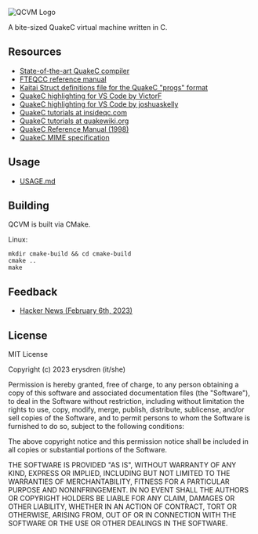 ![QCVM Logo](./.github/logo2.png "QCVM")

A bite-sized QuakeC virtual machine written in C.

## Resources

- [State-of-the-art QuakeC compiler](https://www.fteqcc.org/)
- [FTEQCC reference manual](https://icculus.org/~marco/quakec/fteqcc_manual.txt)
- [Kaitai Struct definitions file for the QuakeC "progs" format](./contrib/progs.ksy)
- [QuakeC highlighting for VS Code by VictorF](https://marketplace.visualstudio.com/items?itemName=VictorF.quakec)
- [QuakeC highlighting for VS Code by joshuaskelly](https://marketplace.visualstudio.com/items?itemName=joshuaskelly.quakec)
- [QuakeC tutorials at insideqc.com](https://www.insideqc.com/)
- [QuakeC tutorials at quakewiki.org](https://quakewiki.org/wiki/QuakeC_tutorials)
- [QuakeC Reference Manual (1998)](./contrib/quakec-reference-manual.pdf)
- [QuakeC MIME specification](./contrib/x-quakec.xml)

## Usage

- [USAGE.md](./USAGE.md)

## Building

QCVM is built via CMake.

Linux:
```
mkdir cmake-build && cd cmake-build
cmake ..
make
```

## Feedback

- [Hacker News (February 6th, 2023)](https://news.ycombinator.com/item?id=34672598)

## License

MIT License

Copyright (c) 2023 erysdren (it/she)

Permission is hereby granted, free of charge, to any person obtaining a copy
of this software and associated documentation files (the "Software"), to deal
in the Software without restriction, including without limitation the rights
to use, copy, modify, merge, publish, distribute, sublicense, and/or sell
copies of the Software, and to permit persons to whom the Software is
furnished to do so, subject to the following conditions:

The above copyright notice and this permission notice shall be included in all
copies or substantial portions of the Software.

THE SOFTWARE IS PROVIDED "AS IS", WITHOUT WARRANTY OF ANY KIND, EXPRESS OR
IMPLIED, INCLUDING BUT NOT LIMITED TO THE WARRANTIES OF MERCHANTABILITY,
FITNESS FOR A PARTICULAR PURPOSE AND NONINFRINGEMENT. IN NO EVENT SHALL THE
AUTHORS OR COPYRIGHT HOLDERS BE LIABLE FOR ANY CLAIM, DAMAGES OR OTHER
LIABILITY, WHETHER IN AN ACTION OF CONTRACT, TORT OR OTHERWISE, ARISING FROM,
OUT OF OR IN CONNECTION WITH THE SOFTWARE OR THE USE OR OTHER DEALINGS IN THE
SOFTWARE.
